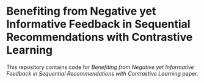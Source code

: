 # Benefiting from Negative yet Informative Feedback in Sequential Recommendations with Contrastive Learning

This repository contains code for *Benefiting from Negative yet Informative Feedback in Sequential Recommendations with Contrastive Learning* paper.


